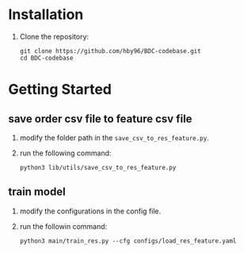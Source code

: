 # Installation

1. Clone the repository:

   ```shell
   git clone https://github.com/hby96/BDC-codebase.git
   cd BDC-codebase
   ```

   

# Getting Started

## save order csv file to feature csv file

1. modify the folder path in the `save_csv_to_res_feature.py`.

2. run the following command:

   ```shell
   python3 lib/utils/save_csv_to_res_feature.py
   ```



## train model

1. modify the configurations in the config file.

2. run the followin command:

   ```shell
   python3 main/train_res.py --cfg configs/load_res_feature.yaml
   ```

   


